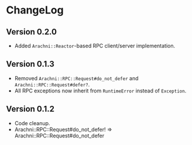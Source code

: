 # ChangeLog

## Version 0.2.0

- Added `Arachni::Reactor`-based RPC client/server implementation.

## Version 0.1.3

- Removed ```Arachni::RPC::Request#do_not_defer``` and ```Arachni::RPC::Request#defer?```.
- All RPC exceptions now inherit from ```RuntimeError``` instead of ```Exception```.

## Version 0.1.2

- Code cleanup.
- Arachni::RPC::Request#do_not_defer! => Arachni::RPC::Request#do_not_defer

